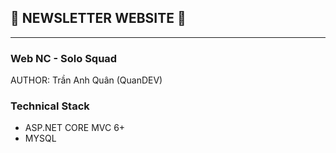 ## 📰 **NEWSLETTER WEBSITE** 📰
---
### **Web NC - Solo Squad**

AUTHOR: Trần Anh Quân (QuanDEV)


### **Technical Stack**
- ASP.NET CORE MVC 6+
- MYSQL 

